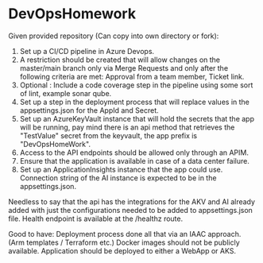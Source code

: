 # DevOpsHomework

Given provided repository (Can copy into own directory or fork):

1. Set up a CI/CD pipeline in Azure Devops.
2. A restriction should be created that will allow changes on the master/main branch only via Merge Requests and only after the following criteria are met: Approval from a team member, Ticket link. 
3. Optional : Include a code coverage step in the pipeline using some sort of lint, example sonar qube.
4. Set up a step in the deployment process that will replace values in the appsettings.json for the AppId and Secret.
5. Set up an AzureKeyVault instance that will hold the secrets that the app will be running, pay mind there is an api method that retrieves the "TestValue" secret from the keyvault, the app prefix is "DevOpsHomeWork".
6. Access to the API endpoints should be allowed only through an APIM.
7. Ensure that the application is available in case of a data center failure.
8. Set up an ApplicationInsights instance that the app could use. Connection string of the AI instance is expected to be in the appsettings.json.

Needless to say that the api has the integrations for the AKV and AI already added with just the configurations needed to be added to appsettings.json file.
Health endpoint is available at the /healthz route.

Good to have:
Deployment process done all that via an IAAC approach. (Arm templates / Terraform etc.)
Docker images should not be publicly available.
Application should be deployed to either a WebApp or AKS.
